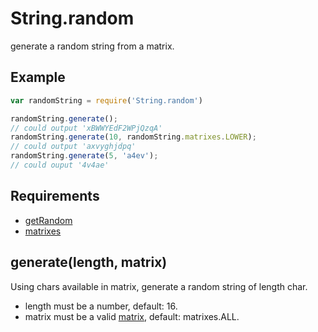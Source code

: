 String.random
=============

generate a random string from a matrix.

## Example

```javascript
var randomString = require('String.random')

randomString.generate();
// could output 'xBWWYEdF2WPjQzqA'
randomString.generate(10, randomString.matrixes.LOWER);
// could output 'axvyghjdpq'
randomString.generate(5, 'a4ev');
// could ouput '4v4ae'
```

## Requirements

- [getRandom](../getRandom)
- [matrixes](matrixes)

## generate(length, matrix)

Using chars available in matrix, generate a random string of length char.
 
- length must be a number, default: 16.
- matrix must be a valid [matrix](matrixes), default: matrixes.ALL.
